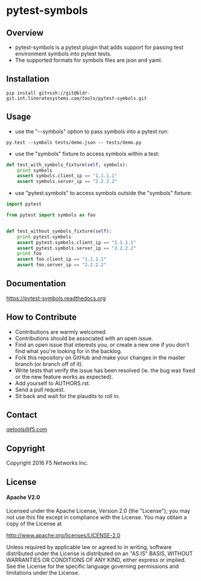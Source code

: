 pytest-symbols
==============


Overview
--------
- pytest-symbols is a pytest plugin that adds support for passing
  test environment symbols into pytest tests.
- The supported formats for symbols files are json and yaml.


Installation
------------
```shell
pip install git+ssh://git@bldr-git.int.lineratesystems.com/tools/pytest-symbols.git
```


Usage
-----
- use the "--symbols" option to pass symbols into a pytest run:

```shell
py.test --symbols tests/demo.json -- tests/demo.py
```

- use the "symbols" fixture to access symbols within a test:

```python
def test_with_symbols_fixture(self, symbols):
    print symbols
    assert symbols.client_ip == "1.1.1.1"
    assert symbols.server_ip == "2.2.2.2"
```

- use "pytest.symbols" to access symbols outside the "symbols" fixture:

```python
import pytest

from pytest import symbols as foo


def test_without_symbols_fixture(self):
    print pytest.symbols
    assert pytest.symbols.client_ip == "1.1.1.1"
    assert pytest.symbols.server_ip == "2.2.2.2"
    print foo
    assert foo.client_ip == "1.1.1.1"
    assert foo.server_ip == "2.2.2.2"
```


Documentation
-------------
https://pytest-symbols.readthedocs.org


How to Contribute
-----------------
- Contributions are warmly welcomed.
- Contributions should be associated with an open issue.
- Find an open issue that interests you, or create a new one if you don't find
  what you're looking for in the backlog.
- Fork this repository on GitHub and make your changes in the master branch
  (or branch off of it).
- Write tests that verify the issue has been resolved (ie. the bug was fixed
  or the new feature works as expected).
- Add yourself to AUTHORS.rst.
- Send a pull request.
- Sit back and wait for the plaudits to roll in.


Contact
-------
qetools@f5.com


Copyright
---------
Copyright 2016 F5 Networks Inc.


License
-------

#### Apache V2.0
Licensed under the Apache License, Version 2.0 (the "License"); you may not use
this file except in compliance with the License. You may obtain a copy of the
License at

http://www.apache.org/licenses/LICENSE-2.0

Unless required by applicable law or agreed to in writing, software
distributed under the License is distributed on an "AS IS" BASIS,
WITHOUT WARRANTIES OR CONDITIONS OF ANY KIND, either express or implied.
See the License for the specific language governing permissions and limitations
under the License.
